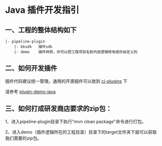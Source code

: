 # Java 插件开发指引

## 一、工程的整体结构如下 <a id="%E4%B8%80%E5%B7%A5%E7%A8%8B%E7%9A%84%E6%95%B4%E4%BD%93%E7%BB%93%E6%9E%84%E5%A6%82%E4%B8%8B"></a>

```text
|- pipeline-plugin
    |- bksdk   插件sdk
    |- demo    插件样例，你可以把工程项目名和内部逻辑修改成你自定义的
```

## 二、如何开发插件 <a id="%E4%BA%8C%E5%A6%82%E4%BD%95%E5%BC%80%E5%8F%91%E6%8F%92%E4%BB%B6"></a>

插件代码建议统一管理。通用的开源插件可以放到 [ci-plugins](https://github.com/ci-plugins) 下

请参考 [plugin-demo-java](https://github.com/ci-plugins/plugin-demo-java)

## 三、如何打成研发商店要求的zip包： <a id="%E4%B8%89%E5%A6%82%E4%BD%95%E6%89%93%E6%88%90%E7%A0%94%E5%8F%91%E5%95%86%E5%BA%97%E8%A6%81%E6%B1%82%E7%9A%84zip%E5%8C%85"></a>

1、进入pipeline-plugin目录下执行"mvn clean package"命令进行打包。

2、进入demo（插件逻辑所在的工程目录）目录下的target文件夹下就可以获取我们需要的zip包。

